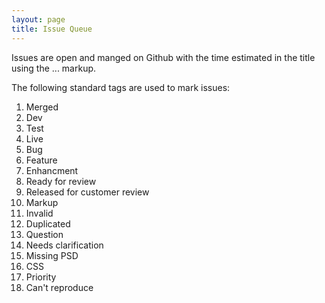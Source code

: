 ```yaml
---
layout: page
title: Issue Queue
---
```


Issues are open and manged on Github with the time estimated in the title using the ... markup.

The following standard tags are used to mark issues:

1. Merged
1. Dev
1. Test
1. Live
1. Bug
1. Feature
1. Enhancment
1. Ready for review
1. Released for customer review
1. Markup
1. Invalid
1. Duplicated
1. Question
1. Needs clarification 
1. Missing PSD
1. CSS
1. Priority
1. Can't reproduce 


